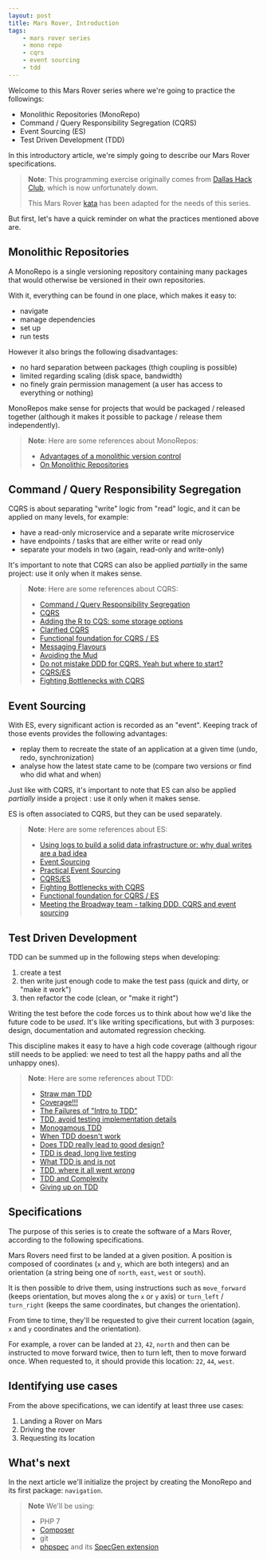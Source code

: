 ```yaml
---
layout: post
title: Mars Rover, Introduction
tags:
    - mars rover series
    - mono repo
    - cqrs
    - event sourcing
    - tdd
---
```


Welcome to this Mars Rover series where we're going to practice the followings:

* Monolithic Repositories (MonoRepo)
* Command / Query Responsibility Segregation (CQRS)
* Event Sourcing (ES)
* Test Driven Development (TDD)

In this introductory article, we're simply going to describe our Mars Rover
specifications.

> **Note**: This programming exercise originally comes from
> [Dallas Hack Club](http://dallashackclub.com/rover), which is now
> unfortunately down.
>
> This Mars Rover [kata](https://en.wikipedia.org/wiki/Kata_(programming))
> has been adapted for the needs of this series.

But first, let's have a quick reminder on what the practices mentioned above
are.

## Monolithic Repositories

A MonoRepo is a single versioning repository containing many packages that
would otherwise be versioned in their own repositories.

With it, everything can be found in one place, which makes it easy to:

* navigate
* manage dependencies
* set up
* run tests

However it also brings the following disadvantages:

* no hard separation between packages (thigh coupling is possible)
* limited regarding scaling (disk space, bandwidth)
* no finely grain permission management (a user has access to everything
  or nothing)

MonoRepos make sense for projects that would be packaged / released together
(although it makes it possible to package / release them independently).

> **Note**: Here are some references about MonoRepos:
>
> * [Advantages of a monolithic version control](http://danluu.com/monorepo/)
> * [On Monolithic Repositories](http://gregoryszorc.com/blog/2014/09/09/on-monolithic-repositories/)

## Command / Query Responsibility Segregation

CQRS is about separating "write" logic from "read" logic, and it can be applied
on many levels, for example:

* have a read-only microservice and a separate write microservice
* have endpoints / tasks that are either write or read only
* separate your models in two (again, read-only and write-only)

It's important to note that CQRS can also be applied *partially* in the same
project: use it only when it makes sense.

> **Note**: Here are some references about CQRS:
>
> * [Command / Query Responsibility Segregation](/2015/08/25/cqrs.html)
> * [CQRS](http://martinfowler.com/bliki/CQRS.html)
> * [Adding the R to CQS: some storage options](http://www.jefclaes.be/2013/02/adding-r-to-cqs-some-storage-options.html)
> * [Clarified CQRS](http://udidahan.com/2009/12/09/clarified-cqrs/)
> * [Functional foundation for CQRS / ES](http://verraes.net/2014/05/functional-foundation-for-cqrs-event-sourcing/)
> * [Messaging Flavours](http://verraes.net/2015/01/messaging-flavours/)
> * [Avoiding the Mud](https://speakerdeck.com/richardmiller/avoiding-the-mud)
> * [Do not mistake DDD for CQRS. Yeah but where to start?](https://medium.com/@benjamindulau/do-not-mistake-ddd-for-cqrs-yeah-but-where-to-start-5595b8e68a4d#.vnh8i8rhb)
> * [CQRS/ES](https://moquet.net/talks/phptour-2015/)
> * [Fighting Bottlenecks with CQRS](http://verraes.net/2013/12/fighting-bottlenecks-with-cqrs/)

## Event Sourcing

With ES, every significant action is recorded as an "event". Keeping track of
those events provides the following advantages:

* replay them to recreate the state of an application at a given time
  (undo, redo, synchronization)
* analyse how the latest state came to be (compare two versions or find who did
  what and when)

Just like with CQRS, it's important to note that ES can also be applied
*partially* inside a project : use it only when it makes sense.

ES is often associated to CQRS, but they can be used separately.

> **Note**: Here are some references about ES:
>
> * [Using logs to build a solid data infrastructure or: why dual writes are a bad idea](https://martin.kleppmann.com/2015/05/27/logs-for-data-infrastructure.html)
> * [Event Sourcing](http://martinfowler.com/eaaDev/EventSourcing.html)
> * [Practical Event Sourcing](http://verraes.net/2014/03/practical-event-sourcing.markdown/)
> * [CQRS/ES](https://moquet.net/talks/phptour-2015/)
> * [Fighting Bottlenecks with CQRS](http://verraes.net/2013/12/fighting-bottlenecks-with-cqrs/)
> * [Functional foundation for CQRS / ES](http://verraes.net/2014/05/functional-foundation-for-cqrs-event-sourcing/)
> * [Meeting the Broadway team - talking DDD, CQRS and event sourcing](http://php-and-symfony.matthiasnoback.nl/2015/07/meeting-the-broadway-team/)

## Test Driven Development

TDD can be summed up in the following steps when developing:

1. create a test
2. then write just enough code to make the test pass (quick and dirty, or
   "make it work")
3. then refactor the code (clean, or "make it right")

Writing the test before the code forces us to think about how we'd like the
future code to be *used*. It's like writing specifications, but with 3
purposes: design, documentation and automated regression checking.

This discipline makes it easy to have a high code coverage (although rigour
still needs to be applied: we need to test all the happy paths and all the
unhappy ones).

> **Note**: Here are some references about TDD:
>
> * [Straw man TDD](http://codemanship.co.uk/parlezuml/blog/?postid=1170)
> * [Coverage!!!](http://codemanship.co.uk/parlezuml/blog/?postid=1202)
> * [The Failures of "Intro to TDD"](http://blog.testdouble.com/posts/2014-01-25-the-failures-of-intro-to-tdd.html)
> * [TDD, avoid testing implementation details](http://tech.mybuilder.com/coupling-tests/)
> * [Monogamous TDD](http://blog.8thlight.com/uncle-bob/2014/04/25/MonogamousTDD.html)
> * [When TDD doesn't work](http://blog.8thlight.com/uncle-bob/2014/04/30/When-tdd-does-not-work.html)
> * [Does TDD really lead to good design?](http://codurance.com/2015/05/12/does-tdd-lead-to-good-design/)
> * [TDD is dead, long live testing](http://david.heinemeierhansson.com/2014/tdd-is-dead-long-live-testing.html)
> * [What TDD is and is not](http://www.daedtech.com/what-tdd-is-and-is-not/)
> * [TDD, where it all went wrong](https://vimeo.com/68375232)
> * [TDD and Complexity](https://medium.com/@davidihunt/tdd-and-complexity-1bbd5ca51ee7#.4mzrdro57)
> * [Giving up on TDD](http://blog.cleancoder.com/uncle-bob/2016/03/19/GivingUpOnTDD.html)

## Specifications

The purpose of this series is to create the software of a Mars Rover, according
to the following specifications.

Mars Rovers need first to be landed at a given position. A position is composed
of coordinates (`x` and `y`, which are both integers) and an orientation
(a string being one of `north`, `east`, `west` or `south`).

It is then possible to drive them, using instructions such as `move_forward`
(keeps orientation, but moves along the `x` or `y` axis) or
`turn_left` / `turn_right` (keeps the same coordinates, but changes the
orientation).

From time to time, they'll be requested to give their current location
(again, `x` and `y` coordinates and the orientation).

For example, a rover can be landed at `23`, `42`, `north` and then can be
instructed to move forward twice, then to turn left, then to move forward once.
When requested to, it should provide this location: `22`, `44`, `west`.

## Identifying use cases

From the above specifications, we can identify at least three use cases:

1. Landing a Rover on Mars
2. Driving the rover
3. Requesting its location

## What's next

In the next article we'll initialize the project by creating the MonoRepo and
its first package: `navigation`.

> **Note** We'll be using:
>
> * PHP 7
> * [Composer](https://getcomposer.org)
> * git
> * [phpspec](http://phpspec.net/)
>   and its [SpecGen extension](http://memio.github.io/spec-gen)
